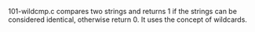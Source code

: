 101-wildcmp.c compares two strings and returns 1 if the strings can be considered identical, otherwise return 0. It uses the concept of wildcards.
